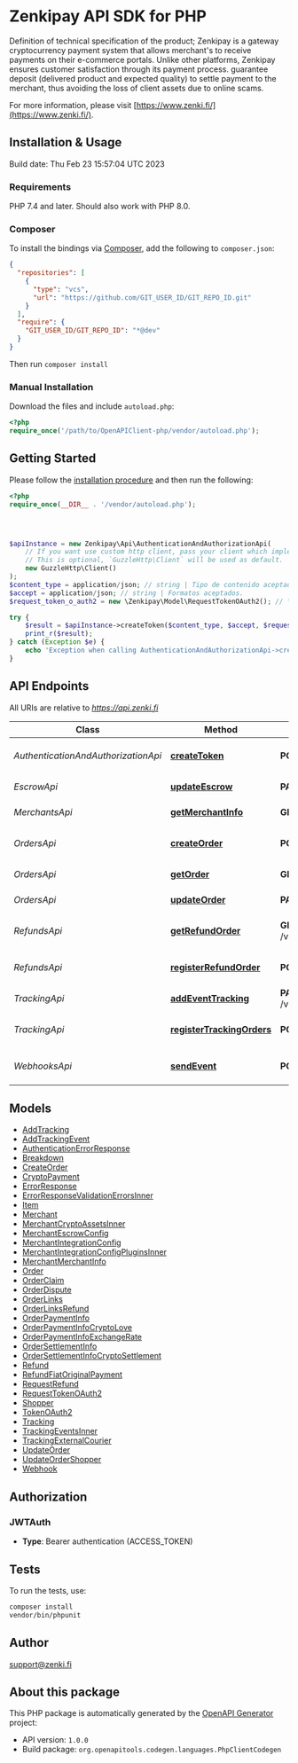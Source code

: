 # Zenkipay API SDK for PHP

Definition of technical specification of the product; Zenkipay is a gateway
cryptocurrency payment system that allows merchant's to receive payments on their
e-commerce portals. Unlike other platforms,
Zenkipay ensures customer satisfaction through its payment process.
guarantee deposit (delivered product and expected quality) to settle
payment to the merchant, thus avoiding the loss of client assets due to
online scams.

For more information, please visit [https://www.zenki.fi/](https://www.zenki.fi/).

## Installation & Usage

Build date: Thu Feb 23 15:57:04 UTC 2023 
 ### Requirements

PHP 7.4 and later.
Should also work with PHP 8.0.

### Composer

To install the bindings via [Composer](https://getcomposer.org/), add the following to `composer.json`:

```json
{
  "repositories": [
    {
      "type": "vcs",
      "url": "https://github.com/GIT_USER_ID/GIT_REPO_ID.git"
    }
  ],
  "require": {
    "GIT_USER_ID/GIT_REPO_ID": "*@dev"
  }
}
```

Then run `composer install`

### Manual Installation

Download the files and include `autoload.php`:

```php
<?php
require_once('/path/to/OpenAPIClient-php/vendor/autoload.php');
```

## Getting Started

Please follow the [installation procedure](#installation--usage) and then run the following:

```php
<?php
require_once(__DIR__ . '/vendor/autoload.php');




$apiInstance = new Zenkipay\Api\AuthenticationAndAuthorizationApi(
    // If you want use custom http client, pass your client which implements `GuzzleHttp\ClientInterface`.
    // This is optional, `GuzzleHttp\Client` will be used as default.
    new GuzzleHttp\Client()
);
$content_type = application/json; // string | Tipo de contenido aceptado.
$accept = application/json; // string | Formatos aceptados.
$request_token_o_auth2 = new \Zenkipay\Model\RequestTokenOAuth2(); // \Zenkipay\Model\RequestTokenOAuth2 | Parameters for OAuth 2 token creation.

try {
    $result = $apiInstance->createToken($content_type, $accept, $request_token_o_auth2);
    print_r($result);
} catch (Exception $e) {
    echo 'Exception when calling AuthenticationAndAuthorizationApi->createToken: ', $e->getMessage(), PHP_EOL;
}

```

## API Endpoints

All URIs are relative to *https://api.zenki.fi*

Class | Method | HTTP request | Description
------------ | ------------- | ------------- | -------------
*AuthenticationAndAuthorizationApi* | [**createToken**](docs/Api/AuthenticationAndAuthorizationApi.md#createtoken) | **POST** /v1/oauth/tokens | Create an authentication token in Zenki
*EscrowApi* | [**updateEscrow**](docs/Api/EscrowApi.md#updateescrow) | **PATCH** /v1/pay/escrow/{zenkiOrderId}/fulfillments | Escrow update
*MerchantsApi* | [**getMerchantInfo**](docs/Api/MerchantsApi.md#getmerchantinfo) | **GET** /v1/pay/me | Merchant information
*OrdersApi* | [**createOrder**](docs/Api/OrdersApi.md#createorder) | **POST** /v1/pay/orders | Payment order registration
*OrdersApi* | [**getOrder**](docs/Api/OrdersApi.md#getorder) | **GET** /v1/pay/orders/{zenkiOrderId} | Order information
*OrdersApi* | [**updateOrder**](docs/Api/OrdersApi.md#updateorder) | **PATCH** /v1/pay/orders/{zenkiOrderId} | Order update for payment
*RefundsApi* | [**getRefundOrder**](docs/Api/RefundsApi.md#getrefundorder) | **GET** /v1/pay/orders/{zenkiOrderId}/refunds/{zenkiRefundId} | Request refunds for an order
*RefundsApi* | [**registerRefundOrder**](docs/Api/RefundsApi.md#registerrefundorder) | **POST** /v1/pay/orders/{zenkiOrderId}/refunds | Register of refunds for an order
*TrackingApi* | [**addEventTracking**](docs/Api/TrackingApi.md#addeventtracking) | **PATCH** /v1/pay/orders/{zenkiOrderId}/tracking/{zenkiTrackId} | Shipping Status Update
*TrackingApi* | [**registerTrackingOrders**](docs/Api/TrackingApi.md#registertrackingorders) | **POST** /v1/pay/orders/{zenkiOrderId}/tracking | Registration number for tracking
*WebhooksApi* | [**sendEvent**](docs/Api/WebhooksApi.md#sendevent) | **POST** /URL_MERCHANT | Event notifications for merchant

## Models

- [AddTracking](docs/Model/AddTracking.md)
- [AddTrackingEvent](docs/Model/AddTrackingEvent.md)
- [AuthenticationErrorResponse](docs/Model/AuthenticationErrorResponse.md)
- [Breakdown](docs/Model/Breakdown.md)
- [CreateOrder](docs/Model/CreateOrder.md)
- [CryptoPayment](docs/Model/CryptoPayment.md)
- [ErrorResponse](docs/Model/ErrorResponse.md)
- [ErrorResponseValidationErrorsInner](docs/Model/ErrorResponseValidationErrorsInner.md)
- [Item](docs/Model/Item.md)
- [Merchant](docs/Model/Merchant.md)
- [MerchantCryptoAssetsInner](docs/Model/MerchantCryptoAssetsInner.md)
- [MerchantEscrowConfig](docs/Model/MerchantEscrowConfig.md)
- [MerchantIntegrationConfig](docs/Model/MerchantIntegrationConfig.md)
- [MerchantIntegrationConfigPluginsInner](docs/Model/MerchantIntegrationConfigPluginsInner.md)
- [MerchantMerchantInfo](docs/Model/MerchantMerchantInfo.md)
- [Order](docs/Model/Order.md)
- [OrderClaim](docs/Model/OrderClaim.md)
- [OrderDispute](docs/Model/OrderDispute.md)
- [OrderLinks](docs/Model/OrderLinks.md)
- [OrderLinksRefund](docs/Model/OrderLinksRefund.md)
- [OrderPaymentInfo](docs/Model/OrderPaymentInfo.md)
- [OrderPaymentInfoCryptoLove](docs/Model/OrderPaymentInfoCryptoLove.md)
- [OrderPaymentInfoExchangeRate](docs/Model/OrderPaymentInfoExchangeRate.md)
- [OrderSettlementInfo](docs/Model/OrderSettlementInfo.md)
- [OrderSettlementInfoCryptoSettlement](docs/Model/OrderSettlementInfoCryptoSettlement.md)
- [Refund](docs/Model/Refund.md)
- [RefundFiatOriginalPayment](docs/Model/RefundFiatOriginalPayment.md)
- [RequestRefund](docs/Model/RequestRefund.md)
- [RequestTokenOAuth2](docs/Model/RequestTokenOAuth2.md)
- [Shopper](docs/Model/Shopper.md)
- [TokenOAuth2](docs/Model/TokenOAuth2.md)
- [Tracking](docs/Model/Tracking.md)
- [TrackingEventsInner](docs/Model/TrackingEventsInner.md)
- [TrackingExternalCourier](docs/Model/TrackingExternalCourier.md)
- [UpdateOrder](docs/Model/UpdateOrder.md)
- [UpdateOrderShopper](docs/Model/UpdateOrderShopper.md)
- [Webhook](docs/Model/Webhook.md)

## Authorization

### JWTAuth

- **Type**: Bearer authentication (ACCESS_TOKEN)

## Tests

To run the tests, use:

```bash
composer install
vendor/bin/phpunit
```

## Author

support@zenki.fi

## About this package

This PHP package is automatically generated by the [OpenAPI Generator](https://openapi-generator.tech) project:

- API version: `1.0.0`
- Build package: `org.openapitools.codegen.languages.PhpClientCodegen`

